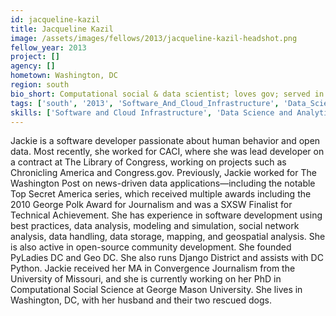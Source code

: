 ```yaml
---
id: jacqueline-kazil
title: Jacqueline Kazil
image: /assets/images/fellows/2013/jacqueline-kazil-headshot.png
fellow_year: 2013
project: []
agency: []
hometown: Washington, DC
region: south
bio_short: Computational social & data scientist; loves gov; served in journo & civic roles. Founder PyLadiesDC, GeoDC, & leader of PyLadies Int'l.
tags: ['south', '2013', 'Software_And_Cloud_Infrastructure', 'Data_Science_And_Analytics']
skills: ['Software and Cloud Infrastructure', 'Data Science and Analytics']
---
```


Jackie is a software developer passionate about human behavior and open data.  Most recently, she worked for CACI, where she was lead developer on a contract at The Library of Congress, working on projects such as Chronicling America and Congress.gov.  Previously, Jackie worked for The Washington Post on news-driven data applications—including the notable Top Secret America series, which received multiple awards including the 2010 George Polk Award for Journalism and was a SXSW Finalist for Technical Achievement. She has experience in software development using best practices, data analysis, modeling and simulation, social network analysis, data handling, data storage, mapping, and geospatial analysis.  She is also active in open-source community development. She founded PyLadies DC and Geo DC.  She also runs Django District and assists with DC Python.  Jackie received her MA in Convergence Journalism from the University of Missouri, and she is currently working on her PhD in Computational Social Science at George Mason University.  She lives in Washington, DC, with her husband and their two rescued dogs.
